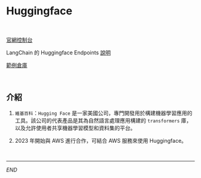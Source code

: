# Huggingface

<br>

[官網控制台](https://huggingface.co/)

LangChain 的 Huggingface Endpoints [說明](https://python.langchain.com/v0.2/docs/integrations/llms/huggingface_endpoint/)

[範例倉庫](https://github.com/build-on-aws/llm-rag-vectordb-python/tree/main/ingredient-to-recipe)

<br>

## 介紹

1. `維基百科`：`Hugging Face` 是一家美國公司，專門開發用於構建機器學習應用的工具。該公司的代表產品是其為自然語言處理應用構建的 `transformers` 庫，以及允許使用者共享機器學習模型和資料集的平台。

2. 2023 年開始與 AWS 進行合作，可結合 AWS 服務來使用 Huggingface。

<br>

___

_END_